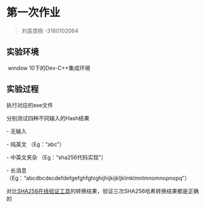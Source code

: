 # 第一次作业

> 刘袁煜杨 -3180102064

## **实验环境**

​    window 10下的Dev-C++集成环境

 

## **实验过程**

执行对应的exe文件

分别测试四种不同输入的Hash结果 

\- 无输入 

\- 纯英文 （Eg：“abc”）

\- 中英文夹杂 （Eg：“sha256代码实现”）


 \- 长消息（Eg：“abcdbcdecdefdefgefghfghighijhijkijkljklmklmnlmnomnopnopq”）

对比[SHA256在线验证工具](https://hash.online-convert.com/sha256-generator)的转换结果，验证三次SHA256哈希转换结果都是正确的
